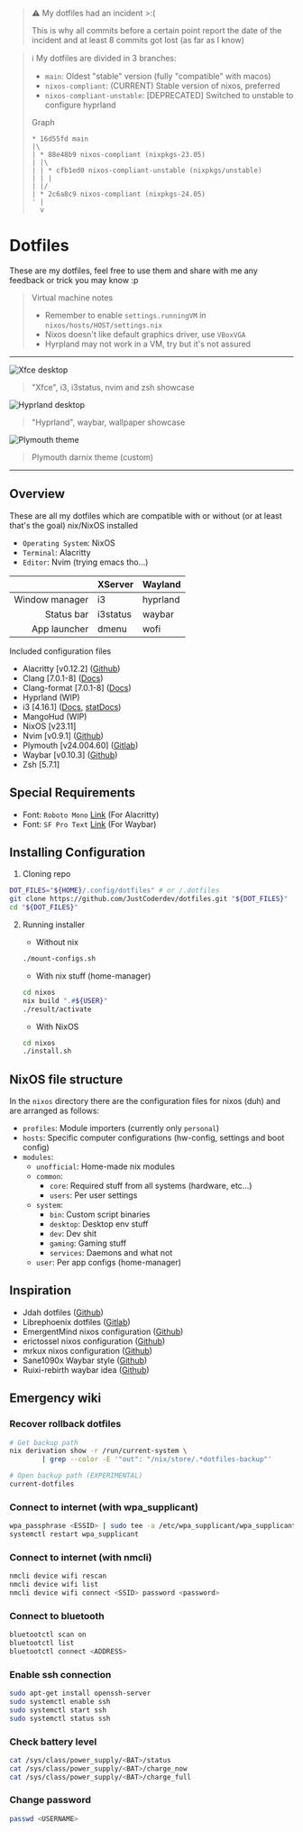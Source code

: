 > ⚠️ My dotfiles had an incident >:(
>
> This is why all commits before a certain point report
> the date of the incident and at least 8 commits got lost (as far as I know)

> ℹ️ My dotfiles are divided in 3 branches:
>
> - `main`: Oldest "stable" version (fully "compatible" with macos)
> - `nixos-compliant`: (CURRENT) Stable version of nixos, preferred
> - `nixos-compliant-unstable`: [DEPRECATED] Switched to unstable to configure hyprland
>
> Graph
>
> ```plaintext
> * 16d55fd main
> |\
> | * 88e48b9 nixos-compliant (nixpkgs-23.05)
> | |\
> | | * cfb1ed0 nixos-compliant-unstable (nixpkgs/unstable)
> | | |
> | |/
> | * 2c6a8c9 nixos-compliant (nixpkgs-24.05)
> ' |
>   v
> ```

# Dotfiles

These are my dotfiles, feel free to use them and
share with me any feedback or trick you may know :p

> Virtual machine notes
>
> - Remember to enable `settings.runningVM` in `nixos/hosts/HOST/settings.nix`
> - Nixos doesn't like default graphics driver, use `VBoxVGA`
> - Hyrpland may not work in a VM, try but it's not assured

---

![Xfce desktop](./.screenshots/xfce-i3-desktop.png)
> "Xfce", i3, i3status, nvim and zsh showcase

![Hyprland desktop](./.screenshots/hyprland_desktop.png)
> "Hyprland", waybar, wallpaper showcase

![Plymouth theme](./.screenshots/plymouth-darnix-theme.png)
> Plymouth darnix theme (custom)

---

## Overview

These are all my dotfiles which are compatible with or
without (or at least that's the goal) nix/NixOS installed

- `Operating System`: NixOS
- `Terminal`: Alacritty
- `Editor`: Nvim (trying emacs tho...)

|                | XServer  | Wayland  |
| -------------: | -------- | -------- |
| Window manager | i3       | hyprland |
| Status bar     | i3status | waybar   |
| App launcher   | dmenu    | wofi     |

Included configuration files

- Alacritty \[v0.12.2\] ([Github](https://github.com/alacritty))
- Clang \[7.0.1-8\] ([Docs](https://clangd.llvm.org/config.html))
- Clang-format \[7.0.1-8\] ([Docs](https://releases.llvm.org/7.0.0/tools/clang/docs/ClangFormatStyleOptions.html))
- Hyprland (WIP)
- i3 \[4.16.1\] ([Docs](https://i3wm.org/docs/userguide.html), [statDocs](https://i3wm.org/docs/i3status.html))
- MangoHud (WIP)
- NixOS \[v23.11\]
- Nvim \[v0.9.1\] ([Github](https://github.com/neovim))
- Plymouth \[v24.004.60\] ([Gitlab](https://gitlab.freedesktop.org/plymouth/plymouth))
- Waybar \[v0.10.3\] ([Github](https://github.com/Alexays/Waybar))
- Zsh \[5.7.1\]

## Special Requirements

- Font: `Roboto Mono` [Link](https://github.com/googlefonts/RobotoMono.git) (For Alacritty)
- Font: `SF Pro Text` [Link](https://developer.apple.com/fonts) (For Waybar)

## Installing Configuration

1. Cloning repo

```bash
DOT_FILES="${HOME}/.config/dotfiles" # or /.dotfiles
git clone https://github.com/JustCoderdev/dotfiles.git "${DOT_FILES}"
cd "${DOT_FILES}"
```

2. Running installer

    - Without nix

    ```bash
    ./mount-configs.sh
    ```

    - With nix stuff (home-manager)

    ```bash
    cd nixos
    nix build ".#${USER}"
    ./result/activate
    ```

    - With NixOS

    ```bash
    cd nixos
    ./install.sh
    ```

## NixOS file structure

In the `nixos` directory there are the configuration files for nixos (duh)
and are arranged as follows:

- `profiles`: Module importers (currently only `personal`)
- `hosts`: Specific computer configurations (hw-config, settings and boot config)
- `modules`:
	- `unofficial`: Home-made nix modules
	- `common`:
		- `core`: Required stuff from all systems (hardware, etc...)
		- `users`: Per user settings
	- `system`:
		- `bin`: Custom script binaries
		- `desktop`: Desktop env stuff
		- `dev`: Dev shit
		- `gaming`: Gaming stuff
		- `services`: Daemons and what not
	- `user`: Per app configs (home-manager)

## Inspiration

- Jdah dotfiles ([Github](https://github.com/jdah/dotfiles))
- Librephoenix dotfiles ([Gitlab](https://gitlab.com/librephoenix/nixos-config))
- EmergentMind nixos configuration ([Github](https://github.com/EmergentMind/nix-config))
- erictossel nixos configuration ([Github](https://github.com/erictossell/nixflakes))
- mrkux nixos configuration ([Github](https://github.com/mrkuz/nixos))
- Sane1090x Waybar style ([Github](https://github.com/sane1090x/dotfiles/blob/everforest/.config/waybar/config))
- Ruixi-rebirth waybar idea ([Github](https://github.com/Ruixi-rebirth/flakes/blob/main/home/programs/waybar/hyprland_waybar.nix))

## Emergency wiki

### Recover rollback dotfiles

```bash
# Get backup path
nix derivation show -r /run/current-system \
        | grep --color -E '"out": "/nix/store/.*dotfiles-backup"'

# Open backup path (EXPERIMENTAL)
current-dotfiles
```

### Connect to internet (with wpa_supplicant)

```bash
wpa_passphrase <ESSID> | sudo tee -a /etc/wpa_supplicant/wpa_supplicant.conf
systemctl restart wpa_supplicant
```

### Connect to internet (with nmcli)

```bash
nmcli device wifi rescan
nmcli device wifi list
nmcli device wifi connect <SSID> password <password>
```

### Connect to bluetooth

```bash
bluetootctl scan on
bluetootctl list
bluetootctl connect <ADDRESS>
```

### Enable ssh connection

```bash
sudo apt-get install openssh-server
sudo systemctl enable ssh
sudo systemctl start ssh
sudo systemctl status ssh
```

### Check battery level

```bash
cat /sys/class/power_supply/<BAT>/status
cat /sys/class/power_supply/<BAT>/charge_now
cat /sys/class/power_supply/<BAT>/charge_full
```

### Change password

```bash
passwd <USERNAME>
```


